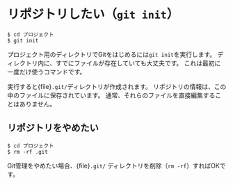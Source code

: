 # リポジトリしたい（``git init``）

```console
$ cd プロジェクト
$ git init
```

プロジェクト用のディレクトリでGitをはじめるには``git init``を実行します。
ディレクトリ内に、すでにファイルが存在していても大丈夫です。
これは最初に一度だけ使うコマンドです。

実行すると{file}`.git/`ディレクトリが作成されます。
リポジトリの情報は、この中のファイルに保存されています。
通常、それらのファイルを直接編集することはありません。

## リポジトリをやめたい

```console
$ cd プロジェクト
$ rm -rf .git
```

Git管理をやめたい場合、{file}`.git/` ディレクトリを削除（``rm -rf``）すればOKです。
